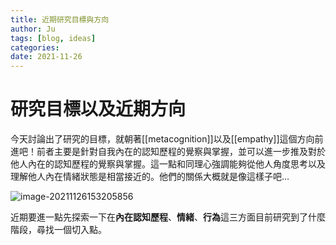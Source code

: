 ```yaml
---
title: 近期研究目標與方向
author: Ju
tags: [blog, ideas]
categories:
date: 2021-11-26
---
```


# 研究目標以及近期方向

今天討論出了研究的目標，就朝著[[metacognition]]以及[[empathy]]這個方向前進吧！前者主要是針對自我內在的認知歷程的覺察與掌握，並可以進一步推及對於他人內在的認知歷程的覺察與掌握。這一點和同理心強調能夠從他人角度思考以及理解他人內在情緒狀態是相當接近的。他們的關係大概就是像這樣子吧…



![image-20211126153205856](image-20211126153205856.png)

近期要進一點先探索一下在**內在認知歷程**、**情緒**、**行為**這三方面目前研究到了什麼階段，尋找一個切入點。



